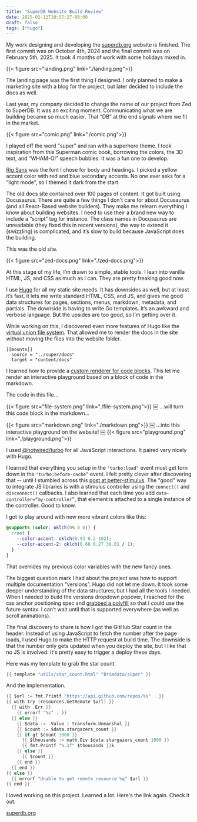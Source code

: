 ```yaml
---
title: "SuperDB Website Build Review"
date: 2025-02-13T10:57:27-08:00
draft: false
tags: ["hugo"]
---
```


My work designing and developing the [superdb.org](https://superdb.org) website is finished. The first commit was on October 4th, 2024 and the final commit was on February 5th, 2025. It took 4 months of work with some holidays mixed in.

{{< figure src="landing.png" link="./landing.png">}}

The landing page was the first thing I designed. I only planned to make a marketing site with a blog for the project, but later decided to include the docs as well.

Last year, my company decided to change the name of our project from Zed to SuperDB. It was an exciting moment. Communicating what we are building became so much easier. That “DB” at the end signals where we fit in the market.

{{< figure src="comic.png" link="./comic.png">}}

I played off the word "super" and ran with a superhero theme. I took inspiration from this Superman comic book, borrowing the colors, the 3D text, and “WHAM-O!” speech bubbles. It was a fun one to develop.

[Rig Sans](https://jamieclarketype.com/project/rig-sans) was the font I chose for body and headings. I picked a yellow accent color with red and blue secondary accents. No one ever asks for a “light mode”, so I themed it dark from the start.

The old docs site contained over 100 pages of content. It got built using Docusaurus. There are quite a few things I don't care for about Docusaurus (and all React-Based website builders). They make me relearn everything I know about building websites. I need to use their a brand new way to include a “script” tag for instance. The class names in Docusaurus are unreadable (they fixed this in recent versions), the way to extend it (swizzling) is complicated, and it’s slow to build because JavaScript does the building.

This was the old site.

{{< figure src="zed-docs.png" link="./zed-docs.png">}}

At this stage of my life, I’m drawn to simple, stable tools. I lean into vanilla HTML, JS, and CSS as much as I can. They are pretty freaking good now.

I use [Hugo](https://gohugo.io/) for all my static site needs. It has downsides as well, but at least it’s fast, it lets me write standard HTML, CSS, and JS, and gives me good data structures for pages, sections, menus, markdown, metadata, and partials. The downside is having to write Go templates. It’s an awkward and verbose language. But the upsides are too good, so I’m getting over it.

While working on this, I discovered even more features of Hugo like the [virtual union file system](https://gohugo.io/getting-started/directory-structure/#union-file-system). That allowed me to render the docs in the site without moving the files into the website folder.

```
[[mounts]]
  source = "../super/docs"
  target = "content/docs"
```

I learned how to provide a [custom renderer for code blocks](https://gohugo.io/render-hooks/code-blocks/). This let me render an interactive playground based on a block of code in the markdown.

The code in this file…

{{< figure src="file-system.png" link="./file-system.png">}}
￼
…will turn this code block in the markdown…

{{< figure src="markdown.png" link="./markdown.png">}}
￼
…into this interactive playground on the website!
￼
{{< figure src="playground.png" link="./playground.png">}}

I used [@hotwired/turbo](https://turbo.hotwired.dev/) for all JavaScript interactions. It paired very nicely with Hugo.

I learned that everything you setup in the `"turbo:load"` event must get torn down in the `"turbo:before-cache”` event. I felt pretty clever after discovering that -- until I stumbled across this [post at better-stimulus](https://betterstimulus.com/integrating-libraries/lifecycle). The "good" way to integrate JS libraries is with a stimulus controller using the `connect()` and `disconnect()` callbacks. I also learned that each time you add `data-controller=“my-controller”`, that element is attached to a single instance of the controller. Good to know.

I got to play around with new more vibrant colors like this:

```css
@supports (color: oklch(0% 0 0)) {
  :root {
    --color-accent: oklch(0.93 0.2 102);
    --color-accent-2: oklch(0.68 0.27 30.01 / 1);
  }
}
```

That overrides my previous color variables with the new fancy ones.

The biggest question mark I had about the project was how to support multiple documentation “versions”. Hugo did not let me down. It took some deeper understanding of the data structures, but I had all the tools I needed. When I needed to build the versions dropdown popover, I reached for the css anchor positioning spec and [grabbed a polyfill](https://anchor-positioning.oddbird.net/) so that I could use the future syntax. I can’t wait until that is supported everywhere (as well as scroll animations).

The final discovery to share is how I got the GitHub Star count in the header. Instead of using JavaScript to fetch the number after the page loads, I used Hugo to make the HTTP request at build time. The downside is that the number only gets updated when you deploy the site, but I like that no JS is involved. It's pretty easy to trigger a deploy these days.

Here was my template to grab the star count.

```go
{{ template "utils/star_count.html" "brimdata/super" }}
```

And the implementation.

```go
{{ $url := fmt.Printf "https://api.github.com/repos/%s" . }}
{{ with try (resources.GetRemote $url) }}
  {{ with .Err }}
    {{ errorf "%s" . }}
  {{ else }}
    {{ $data := .Value | transform.Unmarshal }}
    {{ $count := $data.stargazers_count }}
    {{ if gt $count 1000 }}
      {{ $thousands := math.Div $data.stargazers_count 1000 }}
      {{ fmt.Printf "%.1f" $thousands }}k
    {{ else }}
      {{ $count }}
    {{ end }}
  {{ end }}
{{ else }}
  {{ errorf "Unable to get remote resource %q" $url }}
{{ end }}
```

I loved working on this project. Learned a lot. Here's the link again. Check it out.

[superdb.org](https://superdb.org)
